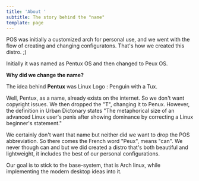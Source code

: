 ```yaml
---
title: 'About '
subtitle: The story behind the "name"
template: page
---
```

POS was initially a customized arch for personal use, and we went with the flow of creating and changing configuratons. That's how we created this distro.  ;)

Initially it was named as Pentux OS and then changed to Peux OS.

**Why did we change the name?**

The idea behind **Pentux** was Linux Logo : Penguin with a Tux.

Well, Pentux, as a name, already exists on the internet. So we don't want copyright issues. We then dropped the "T", changing it to Penux. However, the definition in Urban Dictonary states "The metaphorical size of an advanced Linux user's penis after showing dominance by correcting a Linux beginner's statement."

We certainly don't want that name but neither did we want to drop the POS abbreviation. So there comes the French word "Peux", means "can". We never though can and but we did created a distro that's both beautiful and lightweight, it includes the best of our personal configurations.

Our goal is to stick to the base-system, that is Arch linux, while implementing the modern desktop ideas into it.